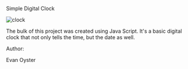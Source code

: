 Simple Digital Clock

![clock](https://user-images.githubusercontent.com/108839805/185429955-974e44d7-a9ad-4db8-be7c-874d76b7a31d.PNG)


The bulk of this project was created using Java Script. It's a basic digital clock that not only tells the time, but the date as well.

Author:

Evan Oyster

